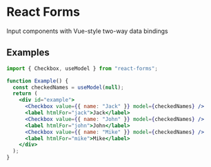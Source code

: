 # React Forms

Input components with Vue-style two-way data bindings

## Examples

```jsx
import { Checkbox, useModel } from "react-forms";

function Example() {
  const checkedNames = useModel(null);
  return (
    <div id="example">
      <Checkbox value={{ name: "Jack" }} model={checkedNames} />
      <label htmlFor="jack">Jack</label>
      <Checkbox value={{ name: "John" }} model={checkedNames} />
      <label htmlFor="john">John</label>
      <Checkbox value={{ name: "Mike" }} model={checkedNames} />
      <label htmlFor="mike">Mike</label>
    </div>
  );
}
```
